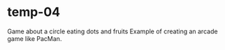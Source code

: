 # temp-04
Game about a circle eating dots and fruits
Example of creating an arcade game like PacMan.
